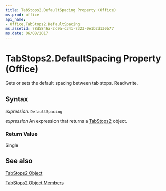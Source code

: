 ```yaml
---
title: TabStops2.DefaultSpacing Property (Office)
ms.prod: office
api_name:
- Office.TabStops2.DefaultSpacing
ms.assetid: 78d5846a-2c9a-c341-7323-0e1b2d130b77
ms.date: 06/08/2017
---
```



# TabStops2.DefaultSpacing Property (Office)

Gets or sets the default spacing between tab stops. Read/write.


## Syntax

 _expression_. `DefaultSpacing`

 _expression_ An expression that returns a [TabStops2](./Office.TabStops2.md) object.


### Return Value

Single


## See also


[TabStops2 Object](Office.TabStops2.md)



[TabStops2 Object Members](./overview/tabstops2-members-office.md)

